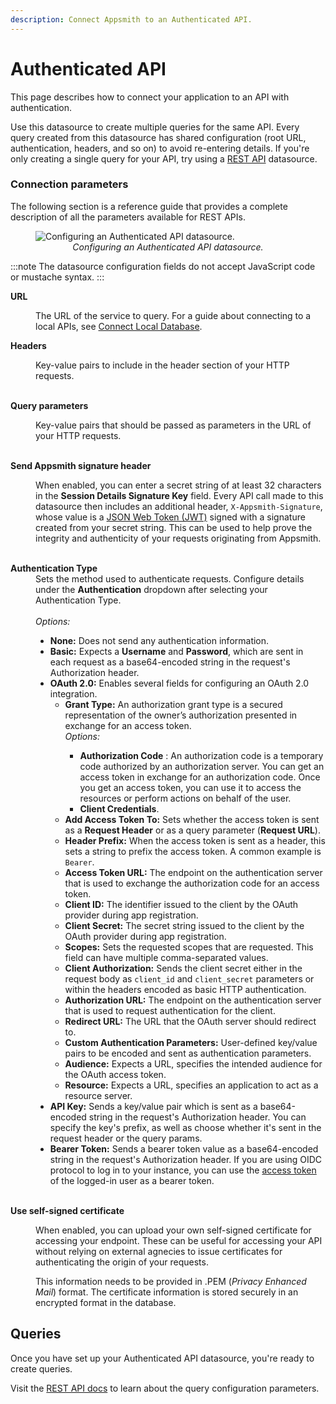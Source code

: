 ```yaml
---
description: Connect Appsmith to an Authenticated API.
---
```


# Authenticated API

This page describes how to connect your application to an API with authentication.

Use this datasource to create multiple queries for the same API. Every query created from this datasource has shared configuration (root URL, authentication, headers, and so on) to avoid re-entering details. If you're only creating a single query for your API, try using a [REST API](/connect-data/reference/rest-api) datasource.

### Connection parameters

The following section is a reference guide that provides a complete description of all the parameters available for REST APIs.

<figure>
   <img src="/img/restapi-datasource-config.png" style= {{width:"100%", height:"auto"}} alt="Configuring an Authenticated API datasource."/>
   <figcaption align = "center"><i>Configuring an Authenticated API datasource.</i></figcaption>
</figure>

:::note
The datasource configuration fields do not accept JavaScript code or mustache syntax.
:::

<dl>
  <dt><b>URL</b></dt>
  <dd>

The URL of the service to query. For a guide about connecting to a local APIs, see [Connect Local Database](/connect-data/how-to-guides/how-to-work-with-local-apis-on-appsmith).

  </dd>

  <dt><b>Headers</b></dt>
  <dd>
  
Key-value pairs to include in the header section of your HTTP requests.

  </dd><br/>

  <dt><b>Query parameters</b></dt>
  <dd>
  
Key-value pairs that should be passed as parameters in the URL of your HTTP requests.

  </dd><br/>

  <dt><b>Send Appsmith signature header</b></dt>
  <dd>
  
When enabled, you can enter a secret string of at least 32 characters in the <b>Session Details Signature Key</b> field. Every API call made to this datasource then includes an additional header, <code>X-Appsmith-Signature</code>, whose value is a <a href="https://jwt.io">JSON Web Token (JWT)</a> signed with a signature created from your secret string. This can be used to help prove the integrity and authenticity of your requests originating from Appsmith.

  </dd><br/>

<dt><b>Authentication Type</b></dt>
  <dd>Sets the method used to authenticate requests. Configure details under the <b>Authentication</b> dropdown after selecting your Authentication Type.</dd><br/>
  <dd><i>Options:</i>
    <ul>
      <li><b>None:</b> Does not send any authentication information.</li>
      <li><b>Basic:</b> Expects a <b>Username</b> and <b>Password</b>, which are sent in each request as a base64-encoded string in the request's Authorization header.</li>
      <li>
        <b>OAuth 2.0:</b> Enables several fields for configuring an OAuth 2.0 integration.
        <ul>
          <li><b>Grant Type:</b> An authorization grant type is a secured representation of the owner’s authorization presented in exchange for an access token.</li>
          <i>Options:</i>
          <ul>
            <li><b>Authorization Code</b> : An authorization code is a temporary code authorized by an authorization server. You can get an access token in exchange for an authorization code. Once you get an access token, you can use it to access the resources or perform actions on behalf of the user.</li>
            <li><b>Client Credentials</b>.</li>
          </ul>
          <li><b>Add Access Token To:</b> Sets whether the access token is sent as a <b>Request Header</b> or as a query parameter (<b>Request URL</b>).</li>
          <li><b>Header Prefix:</b> When the access token is sent as a header, this sets a string to prefix the access token. A common example is <code>Bearer</code>.</li>
          <li><b>Access Token URL:</b> The endpoint on the authentication server that is used to exchange the authorization code for an access token.</li>
          <li><b>Client ID:</b> The identifier issued to the client by the OAuth provider during app registration.</li>
          <li><b>Client Secret:</b> The secret string issued to the client by the OAuth provider during app registration.</li>
          <li><b>Scopes:</b> Sets the requested scopes that are requested. This field can have multiple comma-separated values.</li>
          <li><b>Client Authorization:</b> Sends the client secret either in the request body as <code>client_id</code> and <code>client_secret</code> parameters or within the headers encoded as basic HTTP authentication.</li>
          <li><b>Authorization URL:</b> The endpoint on the authentication server that is used to request authentication for the client.</li>
          <li><b>Redirect URL:</b> The URL that the OAuth server should redirect to.</li>
          <li><b>Custom Authentication Parameters:</b> User-defined key/value pairs to be encoded and sent as authentication parameters.</li>
          <li><b>Audience:</b> Expects a URL, specifies the intended audience for the OAuth access token.</li>
          <li><b>Resource:</b> Expects a URL, specifies an application to act as a resource server.</li>
        </ul>
      </li>
      <li><b>API Key:</b> Sends a key/value pair which is sent as a base64-encoded string in the request's Authorization header. You can specify the key's prefix, as well as choose whether it's sent in the request header or the query params.</li>
      <li><b>Bearer Token:</b> Sends a bearer token value as a base64-encoded string in the request's Authorization header. If you are using OIDC protocol to log in to your instance, you can use the <a href="/getting-started/setup/instance-configuration/authentication/json-web-tokens-jwt#access-token">access token</a> of the logged-in user as a bearer token.</li>
    </ul>
  </dd><br/>

<dt><b>Use self-signed certificate</b></dt>
  <dd>
  
When enabled, you can upload your own self-signed certificate for accessing your endpoint. These can be useful for accessing your API without relying on external agnecies to issue certificates for authenticating the origin of your requests.

  </dd>
  <dd>
  
This information needs to be provided in .PEM (_Privacy Enhanced Mail_) format. The certificate information is stored securely in an encrypted format in the database.

  </dd>

</dl>

## Queries

Once you have set up your Authenticated API datasource, you're ready to create queries.

Visit the [REST API docs](/connect-data/reference/rest-api) to learn about the query configuration parameters.
